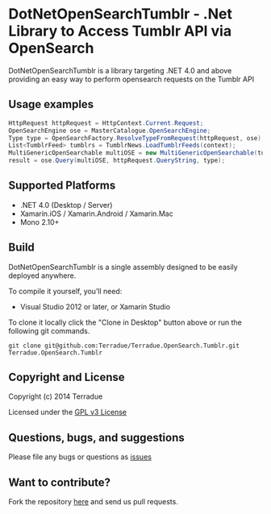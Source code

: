 # DotNetOpenSearchTumblr - .Net Library to Access Tumblr API via OpenSearch

DotNetOpenSearchTumblr is a library targeting .NET 4.0 and above providing an easy way to perform opensearch requests on the Tumblr API

## Usage examples

```c#
HttpRequest httpRequest = HttpContext.Current.Request;
OpenSearchEngine ose = MasterCatalogue.OpenSearchEngine;
Type type = OpenSearchFactory.ResolveTypeFromRequest(httpRequest, ose);
List<TumblrFeed> tumblrs = TumblrNews.LoadTumblrFeeds(context);
MultiGenericOpenSearchable multiOSE = new MultiGenericOpenSearchable(tumblrs.Cast<IOpenSearchable>().ToList(), ose);
result = ose.Query(multiOSE, httpRequest.QueryString, type);
```

## Supported Platforms

* .NET 4.0 (Desktop / Server)
* Xamarin.iOS / Xamarin.Android / Xamarin.Mac
* Mono 2.10+

## Build

DotNetOpenSearchTumblr is a single assembly designed to be easily deployed anywhere. 

To compile it yourself, you’ll need:

* Visual Studio 2012 or later, or Xamarin Studio

To clone it locally click the "Clone in Desktop" button above or run the 
following git commands.

```
git clone git@github.com:Terradue/Terradue.OpenSearch.Tumblr.git Terradue.OpenSearch.Tumblr
```

## Copyright and License

Copyright (c) 2014 Terradue

Licensed under the [GPL v3 License](https://github.com/Terradue/DotNetOpenSearchTumblr/blob/master/LICENSE)

## Questions, bugs, and suggestions

Please file any bugs or questions as [issues](https://github.com/Terradue/DotNetOpenSearchTumblr/issues/new) 

## Want to contribute?

Fork the repository [here](https://github.com/Terradue/DotNetOpenSearchTumblr/fork) and send us pull requests.
